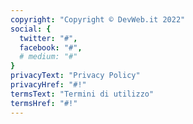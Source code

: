 ```yaml
---
copyright: "Copyright © DevWeb.it 2022"
social: {
  twitter: "#",
  facebook: "#",
  # medium: "#"
}
privacyText: "Privacy Policy"
privacyHref: "#!"
termsText: "Termini di utilizzo"
termsHref: "#!"
---
```

